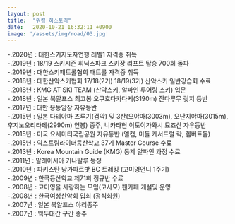 ```yaml
---
layout: post
title:  "워킹 히스토리"
date:   2020-10-21 16:32:11 +0900
image: '/assets/img/road/03.jpg'
---
```


-.2020년 : 대한스키지도자연행 레벨1 자격증 취득  
-.2019년 : 18/19 스키시즌 휘닉스파크 스키장 리프트 탑승 700회 돌파  
-.2019년 : 대한스키패트롤협회 패트롤 자격증 취득  
-.2018년 : 대한산악스키협회 17/18(2기) 18/19(3기) 산악스키 일반강습회 수료  
-.2018년 : KMG AT SKI TEAM (산악스키, 알파인 투어링 스키) 입문  
-.2018년 : 일본 북알프스 최고봉 오쿠호다카다케(3190m) 잔다루무 릿지 등반  
-.2017년 : 대만 용동암장 자유등반  
-.2015년 : 일본 다테야마 츠루기(검악) 및 3산(오야마(3003m), 오난지야마(3015m), 후지노오리타테(2990m) 연봉) 종주, 니카타현 이토이가와시 묘죠산 자유등반  
-.2015년 : 미국 요세미티국립공원 자유등반 (엘캡, 미들 캐서드럴 락, 렘버트돔)  
-.2015년 : 익스트림라이더등산학교 37기 Master Course 수료  
-.2013년 : Korea Mountain Guide (KMG) 동계 알파인 과정 수료  
-.2011년 : 말레이시아 키나발루 등정  
-.2010년 : 파키스탄 낭가파르밧 BC 트레킹 (고미영언니 1주기)  
-.2009년 : 한국등산학교 제71회 정규반 수료  
-.2008년 : 고미영을 사랑하는 모임(고사모) 팬카페 개설및 운영  
-.2008년 : 한국여성산악회 입회 (정식회원)  
-.2007년 : 일본 북알프스 야리종주  
-.2007년 : 백두대간 구간 종주  